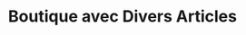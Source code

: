 ---
title: "Boutique avec Divers Articles"
url: /nzerekore/boutique-avec-divers-articles-2/
shop: commodité
---
